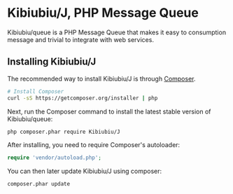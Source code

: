 Kibiubiu/J, PHP Message Queue
=======================

Kibiubiu/queue is a PHP Message Queue that makes it easy to consumption message and
trivial to integrate with web services.

## Installing Kibiubiu/J

The recommended way to install Kibiubiu/J is through
[Composer](http://getcomposer.org).

```bash
# Install Composer
curl -sS https://getcomposer.org/installer | php
```

Next, run the Composer command to install the latest stable version of Kibiubiu/queue:

```bash
php composer.phar require Kibiubiu/J
```

After installing, you need to require Composer's autoloader:

```php
require 'vendor/autoload.php';
```

You can then later update Kibiubiu/J using composer:

 ```bash
composer.phar update
 ```
